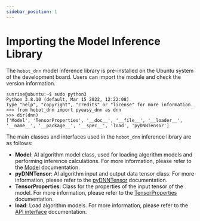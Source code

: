 ```yaml
---
sidebar_position: 1
---
```

# Importing the Model Inference Library

The `hobot_dnn` model inference library is pre-installed on the Ubuntu system of the development board. Users can import the module and check the version information.

```shell
sunrise@ubuntu:~$ sudo python3
Python 3.8.10 (default, Mar 15 2022, 12:22:08) 
Type "help", "copyright", "credits" or "license" for more information.
>>> from hobot_dnn import pyeasy_dnn as dnn
>>> dir(dnn)
['Model', 'TensorProperties', '__doc__', '__file__', '__loader__', '__name__', '__package__', '__spec__', 'load', 'pyDNNTensor']
```

The main classes and interfaces used in the `hobot_dnn` inference library are as follows:

- **Model**: AI algorithm model class, used for loading algorithm models and performing inference calculations. For more information, please refer to the [Model](/python_development/pydev_dnn_api#model) documentation.
- **pyDNNTensor**: AI algorithm input and output data tensor class. For more information, please refer to the [pyDNNTensor](/python_development/pydev_dnn_api) documentation.
- **TensorProperties**: Class for the properties of the input tensor of the model. For more information, please refer to the [TensorProperties](/python_development/pydev_dnn_api) documentation.
- **load**: Load algorithm models. For more information, please refer to the [API interface](/python_development/pydev_dnn_api) documentation.